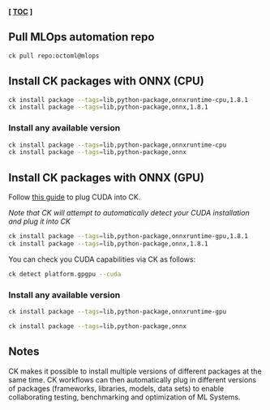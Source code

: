 **[ [TOC](../README.md) ]**

## Pull MLOps automation repo

```bash
ck pull repo:octoml@mlops
```

## Install CK packages with ONNX (CPU)

```bash
ck install package --tags=lib,python-package,onnxruntime-cpu,1.8.1
ck install package --tags=lib,python-package,onnx,1.8.1
```

### Install any available version
```bash
ck install package --tags=lib,python-package,onnxruntime-cpu
ck install package --tags=lib,python-package,onnx
```

## Install CK packages with ONNX (GPU)

Follow [this guide](compiler-cuda.md) to plug CUDA into CK.

*Note that CK will attempt to automatically detect your CUDA installation and plug it into CK*

```bash
ck install package --tags=lib,python-package,onnxruntime-gpu,1.8.1
ck install package --tags=lib,python-package,onnx,1.8.1
```

You can check you CUDA capabilities via CK as follows:
```bash
ck detect platform.gpgpu --cuda
```

### Install any available version
```bash
ck install package --tags=lib,python-package,onnxruntime-gpu

ck install package --tags=lib,python-package,onnx
```


## Notes
CK makes it possible to install multiple versions of different packages at the same time.
CK workflows can then automatically plug in different versions of packages (frameworks, libraries, models, data sets)
to enable collaborating testing, benchmarking and optimization of ML Systems.

